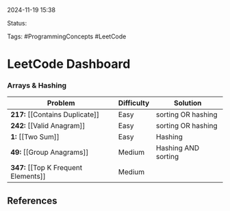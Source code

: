 2024-11-19 15:38

Status:

Tags: #ProgrammingConcepts #LeetCode

# LeetCode Dashboard
### Arrays & Hashing

| Problem                              | Difficulty | Solution            |
| ------------------------------------ | ---------- | ------------------- |
| **217:** [[Contains Duplicate]]      | Easy       | sorting OR hashing  |
| **242:** [[Valid Anagram]]           | Easy       | sorting OR hashing  |
| **1:** [[Two Sum]]                   | Easy       | Hashing             |
| **49:** [[Group Anagrams]]           | Medium     | Hashing AND sorting |
| **347:** [[Top K Frequent Elements]] | Medium     |                     |

## References
